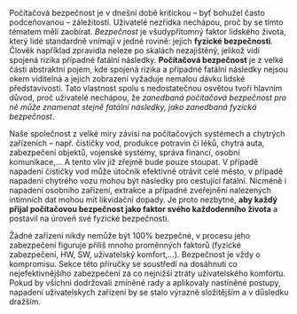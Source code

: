 Počítačová bezpečnost je v dnešní době kritickou – byť bohužel často podceňovanou – záležitostí. Uživatelé nezřídka nechápou, proč by se tímto tématem měli zaobírat. *Bezpečnost* je všudypřítomný faktor lidského života, který lidé standardně vnímají v jedné rovině: jejich **fyzické bezpečnosti**. Člověk například zpravidla neleze po skalách nezajištěný, jelikož vidí spojená rizika případné fatální následky. **Počítačová bezpečnost** je z velké části abstraktní pojem, kde spojená rizika a případné fatální následky nejsou okem viditelná a jejich zobrazení vyžaduje nemalou dávku lidské představivosti. Tato vlastnost spolu s nedostatečnou osvětou tvoří hlavním důvod, proč uživatelé nechápou, že *zanedbaná počítačová bezpečnost pro ně může znamenat stejně fatální následky, jako zanedbaná fyzická bezpečnost*.

Naše společnost z velké míry závisí na počítačových systémech a chytrých zařízeních – např. čističky vod, produkce potravin či léků, chytrá auta, zabezpečení objektů, vojenské systémy, správa financí, osobní komunikace,&#8230; A tento vliv již zřejmě bude pouze stoupat. V případě napadení čističky vod může útočník efektivně otrávit celé město, v případě napadení chytrého vozu mohou být následky pro cestující fatální. Nicméně i napadení osobního zařízení, extrakce a případné zveřejnění nalezených intimních dat mohou mít likvidační dopady. Je proto nezbytné, **aby každý přijal počítačovou bezpečnost jako faktor svého každodenního života** a postavil na úroveň své fyzické bezpečnosti.

Žádné zařízení nikdy nemůže být 100% bezpečné, v procesu jeho zabezpečení figuruje příliš mnoho proměnných faktorů (fyzické zabezpečení, HW, SW, uživatelský komfort,&#8230;). Bezpečnost je vždy o kompromisu. Sekce této příručky se soustředí na dosáhnutí co nejefektivnějšího zabezpečení za co nejnižší ztráty uživatelského komfortu. Pokud by všichni dodržovali zmíněné rady a aplikovaly nastíněné postupy, napadení uživatelskych zařízení by se stalo výrazně složitějším a v důsledku dražším.
